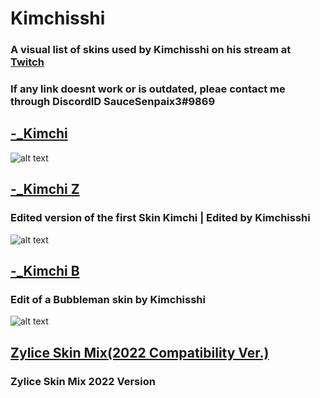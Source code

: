 # Kimchisshi

### A visual list of skins used by Kimchisshi on his stream at [Twitch](https://www.twitch.tv/kimchisshi)
### If any link doesnt work or is outdated, pleae contact me through DiscordID SauceSenpaix3#9869

## [-_Kimchi](https://drive.google.com/drive/folders/1nd0UZp5Vk8AF2A1rGsFJ6XFCS6YDvVvG?usp=sharing)
![alt text](https://media.giphy.com/media/VkSF6f816ittn1ZHDn/giphy.gif)


## [-_Kimchi Z](https://drive.google.com/drive/folders/1brWN_BECay8Ohex-Aghxr2yBeHMSPEjx?usp=sharing)
### Edited version of the first Skin Kimchi | Edited by Kimchisshi
![alt text](https://media.giphy.com/media/xBqk8HIN2DZQM222tG/giphy.gif)


## [-_Kimchi B](https://drive.google.com/drive/folders/1oTkmIQ-U7vdqm8kF41FEPtT2Qz5AC2AO?usp=sharing)
### Edit of a Bubbleman skin by Kimchisshi
![alt text](https://media.giphy.com/media/cEILDDajoebmMMPrBw/giphy.gif)

## [Zylice Skin Mix(2022 Compatibility Ver.)](https://drive.google.com/file/d/1QRsELktLnH--R5zOwpXYjSnreT6Q3_jM/view)
### Zylice Skin Mix 2022 Version


